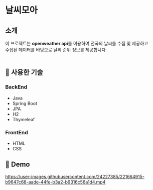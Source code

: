 # **날씨모아**

## **소개**
이 프로젝트는 **openweather api**를 이용하여 전국의 날씨를 수집 및 제공하고 <br/>수집된 데이터를 바탕으로 날씨 순위 정보를 제공합니다.
<br/>
<br/>

## 🚀 **사용한 기술**
### **BackEnd**
- Java
- Spring Boot
- JPA
- H2
- Thymeleaf
### **FrontEnd**
- HTML
- CSS

## 🔗 **Demo**
https://user-images.githubusercontent.com/24227385/221664915-b9647c68-aade-44fe-b3a2-b9316c56a1d4.mp4

